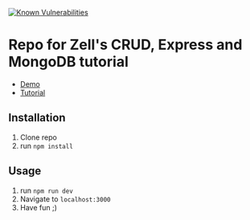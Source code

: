 [![Known Vulnerabilities](https://snyk.io/test/github/benanamen/crud-express-mongo/badge.svg)](https://snyk.io/test/github/benanamen/crud-express-mongo)
# Repo for Zell's CRUD, Express and MongoDB tutorial

- [Demo](https://crud-express-mongo.herokuapp.com)
- [Tutorial](http://zell-weekeat.com/crud-express-mongodb)

## Installation

1. Clone repo
2. run `npm install` 

## Usage 

1. run `npm run dev`
2. Navigate to `localhost:3000`
3. Have fun ;)
